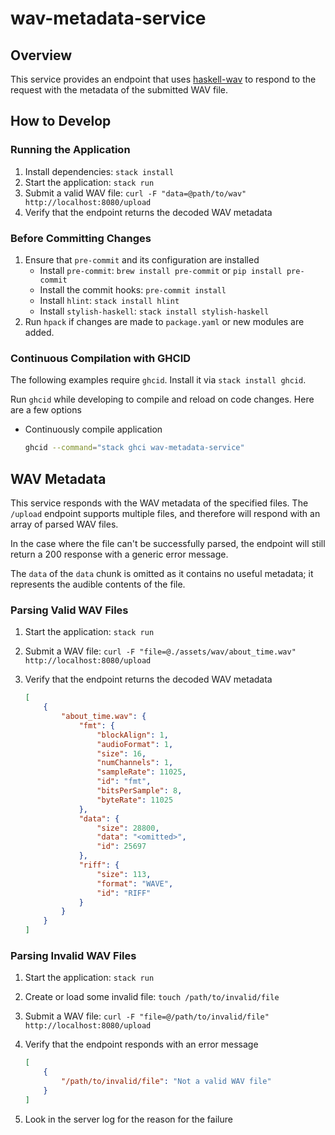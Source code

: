 # wav-metadata-service

## Overview

This service provides an endpoint that uses [haskell-wav](https://github.com/michaelheyman/haskell-wav) to respond to the request with the metadata of the submitted WAV file.

## How to Develop

### Running the Application

1. Install dependencies: `stack install`
2. Start the application: `stack run`
3. Submit a valid WAV file: `curl -F "data=@path/to/wav" http://localhost:8080/upload`
4. Verify that the endpoint returns the decoded WAV metadata

### Before Committing Changes

1. Ensure that `pre-commit` and its configuration are installed
    * Install `pre-commit`: `brew install pre-commit` or `pip install pre-commit`
    * Install the commit hooks: `pre-commit install`
    * Install `hlint`: `stack install hlint`
    * Install `stylish-haskell`: `stack install stylish-haskell`
1. Run `hpack` if changes are made to `package.yaml` or new modules are added.

### Continuous Compilation with GHCID

The following examples require `ghcid`. Install it via `stack install ghcid`.

Run `ghcid` while developing to compile and reload on code changes. Here are a few options

* Continuously compile application

    ```bash
    ghcid --command="stack ghci wav-metadata-service"
    ```

## WAV Metadata

This service responds with the WAV metadata of the specified files.
The `/upload` endpoint supports multiple files, and therefore will respond with an array of parsed WAV files.

In the case where the file can't be successfully parsed, the endpoint will still return a 200 response with a generic error message.

The `data` of the `data` chunk is omitted as it contains no useful metadata; it represents the audible contents of the file.

### Parsing Valid WAV Files

1. Start the application: `stack run`
2. Submit a WAV file: `curl -F "file=@./assets/wav/about_time.wav" http://localhost:8080/upload`
3. Verify that the endpoint returns the decoded WAV metadata

    ```json
    [
        {
            "about_time.wav": {
                "fmt": {
                    "blockAlign": 1,
                    "audioFormat": 1,
                    "size": 16,
                    "numChannels": 1,
                    "sampleRate": 11025,
                    "id": "fmt",
                    "bitsPerSample": 8,
                    "byteRate": 11025
                },
                "data": {
                    "size": 28800,
                    "data": "<omitted>",
                    "id": 25697
                },
                "riff": {
                    "size": 113,
                    "format": "WAVE",
                    "id": "RIFF"
                }
            }
        }
    ]
    ```

### Parsing Invalid WAV Files

1. Start the application: `stack run`
2. Create or load some invalid file: `touch /path/to/invalid/file`
3. Submit a WAV file: `curl -F "file=@/path/to/invalid/file" http://localhost:8080/upload`
4. Verify that the endpoint responds with an error message

    ```json
    [
        {
            "/path/to/invalid/file": "Not a valid WAV file"
        }
    ]
    ```

5. Look in the server log for the reason for the failure
